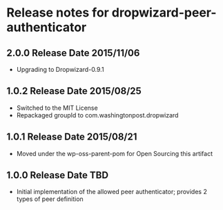 # Release notes for dropwizard-peer-authenticator

## 2.0.0 Release Date 2015/11/06

* Upgrading to Dropwizard-0.9.1

## 1.0.2 Release Date 2015/08/25

* Switched to the MIT License
* Repackaged groupId to com.washingtonpost.dropwizard

## 1.0.1 Release Date 2015/08/21

* Moved under the wp-oss-parent-pom for Open Sourcing this artifact

## 1.0.0 Release Date TBD

* Initial implementation of the allowed peer authenticator; provides 2 types of peer definition

